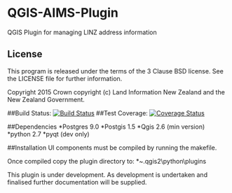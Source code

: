 # QGIS-AIMS-Plugin
QGIS Plugin for managing LINZ address information

## License

This program is released under the terms of the 3 Clause BSD license. See the 
LICENSE file for further information.

Copyright 2015 Crown copyright (c) Land Information New Zealand and the New
Zealand Government.

##Build Status: 
[![Build Status](https://travis-ci.org/linz/QGIS-AIMS-Plugin.svg?branch=master)](https://travis-ci.org/linz/QGIS-AIMS-Plugin)
##Test Coverage: 
[![Coverage Status](https://coveralls.io/repos/linz/QGIS-AIMS-Plugin/badge.svg?branch=master&service=github)](https://coveralls.io/github/linz/QGIS-AIMS-Plugin?branch=master)

##Dependencies
	*Postgres 9.0
	*Postgis 1.5
	*Qgis 2.6 (min version)
	*python 2.7
	*pyqt (dev only)
	

##Installation
UI components must be compiled by running the makefile.

Once compiled copy the plugin directory to:
 *~\.qgis2\python\plugins
 
 This plugin is under development. As development is undertaken and finalised further documentation will be supplied. 


 
